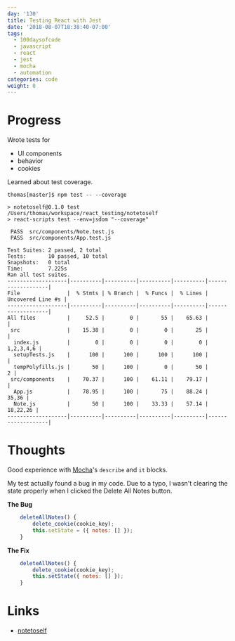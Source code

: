 ```yaml
---
day: '130'
title: Testing React with Jest
date: '2018-08-07T18:38:40-07:00'
tags:
  - 100daysofcode
  - javascript
  - react
  - jest
  - mocha
  - automation
categories: code
weight: 0
---
```

# Progress
Wrote tests for 
- UI components
- behavior
- cookies

Learned about test coverage.  
```
thomas[master]$ npm test -- --coverage

> notetoself@0.1.0 test /Users/thomas/workspace/react_testing/notetoself
> react-scripts test --env=jsdom "--coverage"

 PASS  src/components/Note.test.js
 PASS  src/components/App.test.js

Test Suites: 2 passed, 2 total
Tests:       10 passed, 10 total
Snapshots:   0 total
Time:        7.225s
Ran all test suites.
-------------------|----------|----------|----------|----------|-------------------|
File               |  % Stmts | % Branch |  % Funcs |  % Lines | Uncovered Line #s |
-------------------|----------|----------|----------|----------|-------------------|
All files          |     52.5 |        0 |       55 |    65.63 |                   |
 src               |    15.38 |        0 |        0 |       25 |                   |
  index.js         |        0 |        0 |        0 |        0 |         1,2,3,4,6 |
  setupTests.js    |      100 |      100 |      100 |      100 |                   |
  tempPolyfills.js |       50 |      100 |        0 |       50 |                 2 |
 src/components    |    70.37 |      100 |    61.11 |    79.17 |                   |
  App.js           |    78.95 |      100 |       75 |    88.24 |             35,36 |
  Note.js          |       50 |      100 |    33.33 |    57.14 |          18,22,26 |
-------------------|----------|----------|----------|----------|-------------------|
```

# Thoughts
Good experience with [Mocha](https://mochajs.org/)'s `describe` and `it` blocks. 

My test actually found a bug in my code. Due to a typo, I wasn't clearing the state properly when I clicked the Delete All Notes button. 

**The Bug**
```javascript
    deleteAllNotes() {
        delete_cookie(cookie_key);
        this.setState = ({ notes: [] });
    }
```

**The Fix**
```javascript
    deleteAllNotes() {
        delete_cookie(cookie_key);
        this.setState({ notes: [] });
    }
```
# Links
- [notetoself](https://github.com/thomasphillips3/notetoself)

